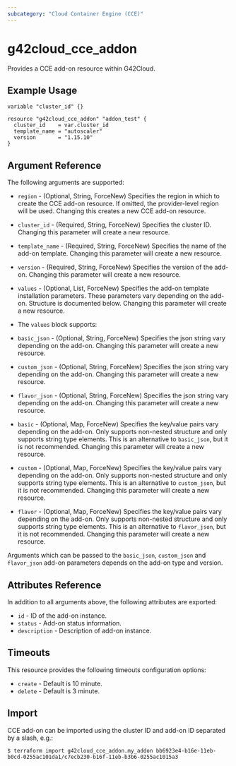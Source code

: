 ```yaml
---
subcategory: "Cloud Container Engine (CCE)"
---
```


# g42cloud_cce_addon

Provides a CCE add-on resource within G42Cloud.

## Example Usage

```hcl
variable "cluster_id" {}

resource "g42cloud_cce_addon" "addon_test" {
  cluster_id    = var.cluster_id
  template_name = "autoscaler"
  version       = "1.15.10"
}
```

## Argument Reference

The following arguments are supported:

* `region` - (Optional, String, ForceNew) Specifies the region in which to create the CCE add-on resource.
  If omitted, the provider-level region will be used. Changing this creates a new CCE add-on resource.

* `cluster_id` - (Required, String, ForceNew) Specifies the cluster ID.
  Changing this parameter will create a new resource.

* `template_name` - (Required, String, ForceNew) Specifies the name of the add-on template.
  Changing this parameter will create a new resource.

* `version` - (Required, String, ForceNew) Specifies the version of the add-on.
  Changing this parameter will create a new resource.

* `values` - (Optional, List, ForceNew) Specifies the add-on template installation parameters.
  These parameters vary depending on the add-on. Structure is documented below.
  Changing this parameter will create a new resource.

* The `values` block supports:

* `basic_json` - (Optional, String, ForceNew) Specifies the json string vary depending on the add-on.
  Changing this parameter will create a new resource.

* `custom_json` - (Optional, String, ForceNew) Specifies the json string vary depending on the add-on.
  Changing this parameter will create a new resource.

* `flavor_json` - (Optional, String, ForceNew) Specifies the json string vary depending on the add-on.
  Changing this parameter will create a new resource.

* `basic` - (Optional, Map, ForceNew) Specifies the key/value pairs vary depending on the add-on.
  Only supports non-nested structure and only supports string type elements.
  This is an alternative to `basic_json`, but it is not recommended.
  Changing this parameter will create a new resource.

* `custom` - (Optional, Map, ForceNew) Specifies the key/value pairs vary depending on the add-on.
  Only supports non-nested structure and only supports string type elements.
  This is an alternative to `custom_json`, but it is not recommended.
  Changing this parameter will create a new resource.

* `flavor` - (Optional, Map, ForceNew) Specifies the key/value pairs vary depending on the add-on.
  Only supports non-nested structure and only supports string type elements.
  This is an alternative to `flavor_json`, but it is not recommended.
  Changing this parameter will create a new resource.

Arguments which can be passed to the `basic_json`, `custom_json` and `flavor_json` add-on parameters depends on
the add-on type and version.

## Attributes Reference

In addition to all arguments above, the following attributes are exported:

* `id` - ID of the add-on instance.
* `status` - Add-on status information.
* `description` - Description of add-on instance.

## Timeouts

This resource provides the following timeouts configuration options:

* `create` - Default is 10 minute.
* `delete` - Default is 3 minute.

## Import

CCE add-on can be imported using the cluster ID and add-on ID separated by a slash, e.g.:

```
$ terraform import g42cloud_cce_addon.my_addon bb6923e4-b16e-11eb-b0cd-0255ac101da1/c7ecb230-b16f-11eb-b3b6-0255ac1015a3
```
